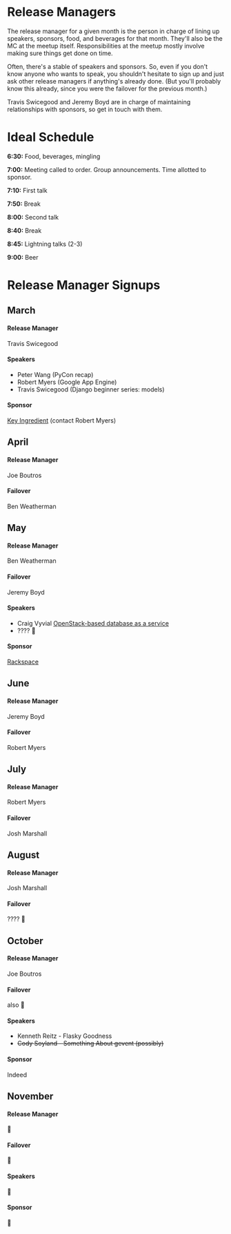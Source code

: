 Release Managers
================
The release manager for a given month is the person in charge of lining up speakers, sponsors, food, and beverages for that month. They'll also be the MC at the meetup itself. Responsibilities at the meetup mostly involve making sure things get done on time.

Often, there's a stable of speakers and sponsors. So, even if you don't know anyone who wants to speak, you shouldn't hesitate to sign up and just ask other release managers if anything's already done. (But you'll probably know this already, since you were the failover for the previous month.)

Travis Swicegood and Jeremy Boyd are in charge of maintaining relationships with sponsors, so get in touch with them.

Ideal Schedule
==============
**6:30:** Food, beverages, mingling

**7:00:** Meeting called to order. Group announcements. Time allotted to sponsor.

**7:10:** First talk

**7:50:** Break

**8:00:** Second talk

**8:40:** Break

**8:45:** Lightning talks (2-3)

**9:00:** Beer

Release Manager Signups
=======================
March
-----
#### Release Manager
Travis Swicegood

#### Speakers
  - Peter Wang (PyCon recap)
  - Robert Myers (Google App Engine)
  - Travis Swicegood (Django beginner series: models)

#### Sponsor
[Key Ingredient](http://keyingredient.com) (contact Robert Myers)


April
-----
#### Release Manager
Joe Boutros

#### Failover
Ben Weatherman

May
---
#### Release Manager
Ben Weatherman

#### Failover
Jeremy Boyd

#### Speakers
  - Craig Vyvial [OpenStack-based database as a service](https://github.com/rackspace/reddwarf)
  - ???? :cake:

#### Sponsor
[Rackspace](http://rackspace.com)

June
----
#### Release Manager
Jeremy Boyd

#### Failover
Robert Myers

July
----
#### Release Manager
Robert Myers

#### Failover
Josh Marshall

August
------
#### Release Manager
Josh Marshall

#### Failover
???? :cake:

October
-------
#### Release Manager
Joe Boutros

#### Failover
also :cake:

#### Speakers
 - Kenneth Reitz - Flasky Goodness
 - ~~Cody Soyland - Something About gevent (possibly)~~

#### Sponsor
Indeed

November
-------
#### Release Manager
:cake:

#### Failover
:cake:

#### Speakers
 :cake:

#### Sponsor
:cake:
